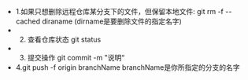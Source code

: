- 1.如果只想删除远程仓库某分支下的文件，但保留本地文件: git rm -f --cached diraname (dirname是要删除文件的指定名字)
- 2. 查看仓库状态 git status
- 3. 提交操作 git commit -m "说明“
- 4.git push -f origin branchName  branchName是你所指定的分支的名字

